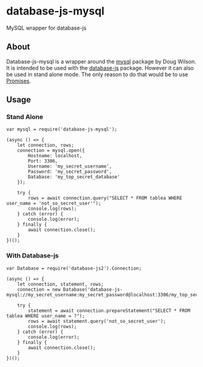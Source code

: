 # database-js-mysql
MySQL wrapper for database-js
## About
Database-js-mysql is a wrapper around the [mysql](https://github.com/mysqljs/mysql) package by Doug Wilson. It is intended to be used with the [database-js](https://github.com/mlaanderson/database-js) package. However it can also be used in stand alone mode. The only reason to do that would be to use [Promises](https://developer.mozilla.org/en-US/docs/Web/JavaScript/Reference/Global_Objects/Promise).
## Usage
### Stand Alone
~~~~
var mysql = require('database-js-mysql');

(async () => {
    let connection, rows;
    connection = mysql.open({
        Hostname: localhost,
        Port: 3306,
        Username: 'my_secret_username',
        Password: 'my_secret_password',
        Database: 'my_top_secret_database'
    });
    
    try {
        rows = await connection.query("SELECT * FROM tablea WHERE user_name = 'not_so_secret_user'");
        console.log(rows);
    } catch (error) {
        console.log(error);
    } finally {
        await connection.close();
    }
})();
~~~~
### With Database-js
~~~~
var Database = require('database-js2').Connection;

(async () => {
    let connection, statement, rows;
    connection = new Database('database-js-mysql://my_secret_username:my_secret_password@localhost:3306/my_top_secret_database');
    
    try {
        statement = await connection.prepareStatement("SELECT * FROM tablea WHERE user_name = ?");
        rows = await statement.query('not_so_secret_user');
        console.log(rows);
    } catch (error) {
        console.log(error);
    } finally {
        await connection.close();
    }
})();
~~~~